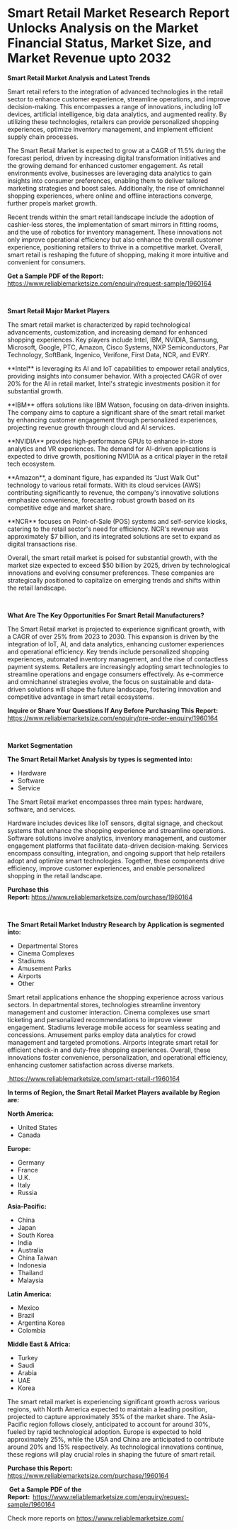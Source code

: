 <p><h1>Smart Retail Market Research Report Unlocks Analysis on the Market Financial Status, Market Size, and Market Revenue upto 2032</h1></p><p><strong>Smart Retail Market Analysis and Latest Trends</strong></p>
<p><p>Smart retail refers to the integration of advanced technologies in the retail sector to enhance customer experience, streamline operations, and improve decision-making. This encompasses a range of innovations, including IoT devices, artificial intelligence, big data analytics, and augmented reality. By utilizing these technologies, retailers can provide personalized shopping experiences, optimize inventory management, and implement efficient supply chain processes.</p><p>The Smart Retail Market is expected to grow at a CAGR of 11.5% during the forecast period, driven by increasing digital transformation initiatives and the growing demand for enhanced customer engagement. As retail environments evolve, businesses are leveraging data analytics to gain insights into consumer preferences, enabling them to deliver tailored marketing strategies and boost sales. Additionally, the rise of omnichannel shopping experiences, where online and offline interactions converge, further propels market growth.</p><p>Recent trends within the smart retail landscape include the adoption of cashier-less stores, the implementation of smart mirrors in fitting rooms, and the use of robotics for inventory management. These innovations not only improve operational efficiency but also enhance the overall customer experience, positioning retailers to thrive in a competitive market. Overall, smart retail is reshaping the future of shopping, making it more intuitive and convenient for consumers.</p></p>
<p><strong>Get a Sample PDF of the Report:&nbsp;</strong> <a href="https://www.reliablemarketsize.com/enquiry/request-sample/1960164?utm_campaign=2292&utm_medium=2&utm_source=Github&utm_content=ia&utm_term=09032025&utm_id=smart-retail">https://www.reliablemarketsize.com/enquiry/request-sample/1960164</a></p>
<p>&nbsp;</p>
<p><strong>Smart Retail Major Market Players</strong></p>
<p><p>The smart retail market is characterized by rapid technological advancements, customization, and increasing demand for enhanced shopping experiences. Key players include Intel, IBM, NVIDIA, Samsung, Microsoft, Google, PTC, Amazon, Cisco Systems, NXP Semiconductors, Par Technology, SoftBank, Ingenico, Verifone, First Data, NCR, and EVRY.</p><p>**Intel** is leveraging its AI and IoT capabilities to empower retail analytics, providing insights into consumer behavior. With a projected CAGR of over 20% for the AI in retail market, Intel's strategic investments position it for substantial growth.</p><p>**IBM** offers solutions like IBM Watson, focusing on data-driven insights. The company aims to capture a significant share of the smart retail market by enhancing customer engagement through personalized experiences, projecting revenue growth through cloud and AI services.</p><p>**NVIDIA** provides high-performance GPUs to enhance in-store analytics and VR experiences. The demand for AI-driven applications is expected to drive growth, positioning NVIDIA as a critical player in the retail tech ecosystem.</p><p>**Amazon**, a dominant figure, has expanded its “Just Walk Out” technology to various retail formats. With its cloud services (AWS) contributing significantly to revenue, the company's innovative solutions emphasize convenience, forecasting robust growth based on its competitive edge and market share.</p><p>**NCR** focuses on Point-of-Sale (POS) systems and self-service kiosks, catering to the retail sector's need for efficiency. NCR's revenue was approximately $7 billion, and its integrated solutions are set to expand as digital transactions rise.</p><p>Overall, the smart retail market is poised for substantial growth, with the market size expected to exceed $50 billion by 2025, driven by technological innovations and evolving consumer preferences. These companies are strategically positioned to capitalize on emerging trends and shifts within the retail landscape.</p></p>
<p>&nbsp;</p>
<p><strong>What Are The Key Opportunities For Smart Retail Manufacturers?</strong></p>
<p><p>The Smart Retail market is projected to experience significant growth, with a CAGR of over 25% from 2023 to 2030. This expansion is driven by the integration of IoT, AI, and data analytics, enhancing customer experiences and operational efficiency. Key trends include personalized shopping experiences, automated inventory management, and the rise of contactless payment systems. Retailers are increasingly adopting smart technologies to streamline operations and engage consumers effectively. As e-commerce and omnichannel strategies evolve, the focus on sustainable and data-driven solutions will shape the future landscape, fostering innovation and competitive advantage in smart retail ecosystems.</p></p>
<p><strong>Inquire or Share Your Questions If Any Before Purchasing This Report:</strong> <a href="https://www.reliablemarketsize.com/enquiry/pre-order-enquiry/1960164?utm_campaign=2292&utm_medium=2&utm_source=Github&utm_content=ia&utm_term=09032025&utm_id=smart-retail">https://www.reliablemarketsize.com/enquiry/pre-order-enquiry/1960164</a></p>
<p>&nbsp;</p>
<p><strong>Market Segmentation</strong></p>
<p><strong>The Smart Retail Market Analysis by types is segmented into:</strong></p>
<p><ul><li>Hardware</li><li>Software</li><li>Service</li></ul></p>
<p><p>The Smart Retail market encompasses three main types: hardware, software, and services. </p><p>Hardware includes devices like IoT sensors, digital signage, and checkout systems that enhance the shopping experience and streamline operations. Software solutions involve analytics, inventory management, and customer engagement platforms that facilitate data-driven decision-making. Services encompass consulting, integration, and ongoing support that help retailers adopt and optimize smart technologies. Together, these components drive efficiency, improve customer experiences, and enable personalized shopping in the retail landscape.</p></p>
<p><strong>Purchase this Report:&nbsp;</strong><a href="https://www.reliablemarketsize.com/purchase/1960164?utm_campaign=2292&utm_medium=2&utm_source=Github&utm_content=ia&utm_term=09032025&utm_id=smart-retail">https://www.reliablemarketsize.com/purchase/1960164</a></p>
<p>&nbsp;</p>
<p><strong>The Smart Retail Market Industry Research by Application is segmented into:</strong></p>
<p><ul><li>Departmental Stores</li><li>Cinema Complexes</li><li>Stadiums</li><li>Amusement Parks</li><li>Airports</li><li>Other</li></ul></p>
<p><p>Smart retail applications enhance the shopping experience across various sectors. In departmental stores, technologies streamline inventory management and customer interaction. Cinema complexes use smart ticketing and personalized recommendations to improve viewer engagement. Stadiums leverage mobile access for seamless seating and concessions. Amusement parks employ data analytics for crowd management and targeted promotions. Airports integrate smart retail for efficient check-in and duty-free shopping experiences. Overall, these innovations foster convenience, personalization, and operational efficiency, enhancing customer satisfaction across diverse markets.</p></p>
<p><a href="https://www.reliablemarketsize.com/smart-retail-r1960164?utm_campaign=2292&utm_medium=2&utm_source=Github&utm_content=ia&utm_term=09032025&utm_id=smart-retail">&nbsp;https://www.reliablemarketsize.com/smart-retail-r1960164</a></p>
<p><strong>In terms of Region, the Smart Retail Market Players available by Region are:</strong></p>
<p>
    <p> <strong> North America: </strong>
        <ul>
            <li>United States</li>
            <li>Canada</li>
        </ul>
        </p> 
    <p> <strong> Europe: </strong>
        <ul>
            <li>Germany</li>
            <li>France</li>
            <li>U.K.</li>
            <li>Italy</li>
            <li>Russia</li>
        </ul>
        </p> 
    <p> <strong> Asia-Pacific: </strong>
        <ul>
            <li>China</li>
            <li>Japan</li>
            <li>South Korea</li>
            <li>India</li>
            <li>Australia</li>
            <li>China Taiwan</li>
            <li>Indonesia</li>
            <li>Thailand</li>
            <li>Malaysia</li>
        </ul>
        </p> 
    <p> <strong> Latin America: </strong>
        <ul>
            <li>Mexico</li>
            <li>Brazil</li>
            <li>Argentina Korea</li>
            <li>Colombia</li>
        </ul>
        </p> 
    <p> <strong> Middle East & Africa: </strong>
        <ul>
            <li>Turkey</li>
            <li>Saudi</li>
            <li>Arabia</li>
            <li>UAE</li>
            <li>Korea</li>
        </ul>
    </p>
    </p>
<p><p>The smart retail market is experiencing significant growth across various regions, with North America expected to maintain a leading position, projected to capture approximately 35% of the market share. The Asia-Pacific region follows closely, anticipated to account for around 30%, fueled by rapid technological adoption. Europe is expected to hold approximately 25%, while the USA and China are anticipated to contribute around 20% and 15% respectively. As technological innovations continue, these regions will play crucial roles in shaping the future of smart retail.</p></p>
<p><strong>Purchase this Report: </strong><a href="https://www.reliablemarketsize.com/purchase/1960164?utm_campaign=2292&utm_medium=2&utm_source=Github&utm_content=ia&utm_term=09032025&utm_id=smart-retail">https://www.reliablemarketsize.com/purchase/1960164</a></p>
<p>&nbsp;<strong>Get a Sample PDF of the Report:&nbsp;&nbsp;</strong><a href="https://www.reliablemarketsize.com/enquiry/request-sample/1960164?utm_campaign=2292&utm_medium=2&utm_source=Github&utm_content=ia&utm_term=09032025&utm_id=smart-retail">https://www.reliablemarketsize.com/enquiry/request-sample/1960164</a></p>
<p><strong></strong></p>
<p>Check more reports on <a href="https://www.reliablemarketsize.com/?utm_campaign=2292&utm_medium=2&utm_source=Github&utm_content=ia&utm_term=09032025&utm_id=smart-retail">https://www.reliablemarketsize.com/</a></p>